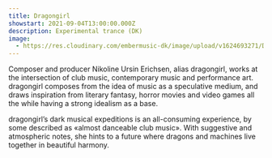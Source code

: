 ```yaml
---
title: Dragongirl
showstart: 2021-09-04T13:00:00.000Z
description: Experimental trance (DK)
image:
  - https://res.cloudinary.com/embermusic-dk/image/upload/v1624693271/DRAGONGIRL_WillaWathne_Comp_w7t0z9.jpg
---
```

Composer and producer Nikoline Ursin Erichsen, alias dragongirl, works at the intersection of club music, contemporary music and performance art. dragongirl composes from the idea of music as a speculative medium, and draws inspiration from literary fantasy, horror movies and video games all the while having a strong idealism as a base. 

dragongirl’s dark musical expeditions is an all-consuming experience, by some described as «almost danceable club music». With suggestive and atmospheric notes, she hints to a future where dragons and machines live together in beautiful harmony.